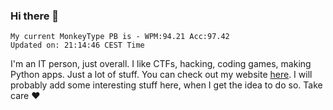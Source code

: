 ### Hi there 👋
<!-- PB START -->
```
My current MonkeyType PB is - WPM:94.21 Acc:97.42
Updated on: 21:14:46 CEST Time
```
<!-- PB END -->
I'm an IT person, just overall. I like CTFs, hacking, coding games, making Python apps. Just a lot of stuff.
You can check out my website [here](https://skill3472.github.io/).
I will probably add some interesting stuff here, when I get the idea to do so. Take care ❤️

